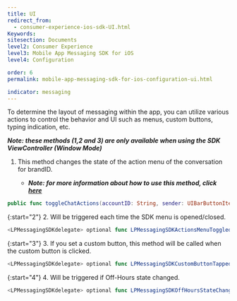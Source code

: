 ```yaml
---
title: UI
redirect_from:
  - consumer-experience-ios-sdk-UI.html
Keywords:
sitesection: Documents
level2: Consumer Experience
level3: Mobile App Messaging SDK for iOS
level4: Configuration

order: 6
permalink: mobile-app-messaging-sdk-for-ios-configuration-ui.html

indicator: messaging
---
```


To determine the layout of messaging within the app, you can utilize various actions to control the behavior and UI such as menus, custom buttons, typing indication, etc.

_**Note: these methods (1,2 and 3) are only available when using the SDK ViewController (Window Mode)**_

1. This method changes the state of the action menu of the conversation for brandID.

    * _**Note: for more information about how to use this method, click [here](consumer-experience-ios-sdk-messaging-methods.html#togglechatactions)**_

```swift
public func toggleChatActions(accountID: String, sender: UIBarButtonItem? = nil)
```

{:start="2"}
2. Will be triggered each time the SDK menu is opened/closed.

```swift
<LPMessagingSDKdelegate> optional func LPMessagingSDKActionsMenuToggled(toggled: Bool)
```

{:start="3"}
3. If you set a custom button, this method will be called when the custom button is clicked.

```swift
<LPMessagingSDKdelegate> optional func LPMessagingSDKCustomButtonTapped()
```

{:start="4"}
4. Will be triggered if Off-Hours state changed.

```swift
<LPMessagingSDKdelegate> optional func LPMessagingSDKOffHoursStateChanged(isOffHours: Bool, brandID: String)
```
